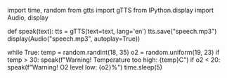 import time, random
from gtts import gTTS
from IPython.display import Audio, display

def speak(text):
    tts = gTTS(text=text, lang='en')
    tts.save("speech.mp3")
    display(Audio("speech.mp3", autoplay=True))

while True:
    temp = random.randint(18, 35)
    o2 = random.uniform(19, 23)
    if temp > 30:
        speak(f"Warning! Temperature too high: {temp}C")
    if o2 < 20:
        speak(f"Warning! O2 level low: {o2}%")
    time.sleep(5)
